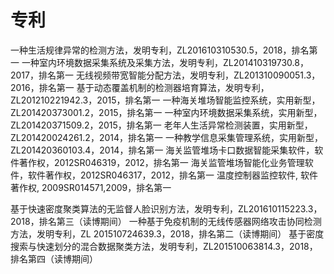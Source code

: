 # 专利
一种生活规律异常的检测方法，发明专利，ZL201610310530.5，2018，排名第一
一种室内环境数据采集系统及采集方法，发明专利，ZL201410319730.8，2017，排名第一
无线视频带宽智能分配方法，发明专利，ZL201310090051.3，2016，排名第一
基于动态覆盖机制的检测器培育算法，发明专利，ZL201210221942.3，2015，排名第一
一种海关堆场智能监控系统，实用新型，ZL201420373001.2，2015，排名第一
一种室内环境数据采集系统，实用新型，ZL201420371509.2，2015，排名第一
老年人生活异常检测装置，实用新型，ZL201420024261.2，2014，排名第一
一种教学信息采集管理系统，实用新型，ZL201420360103.4，2014，排名第一
海关监管堆场卡口数据智能采集软件，软件著作权，2012SR046319，2012，排名第一
海关监管堆场智能化业务管理软件，软件著作权，2012SR046317，2012，排名第一
温度控制器监控软件, 软件著作权, 2009SR014571,2009，排名第一

基于快速密度聚类算法的无监督人脸识别方法，发明专利，ZL201610115223.3，2018，排名第三（读博期间）
一种基于免疫机制的无线传感器网络攻击协同检测方法，发明专利，ZL 201510724639.3，2018，排名第二（读博期间）
基于密度搜索与快速划分的混合数据聚类方法，发明专利，ZL201510063814.3，2018，排名第四（读博期间）




